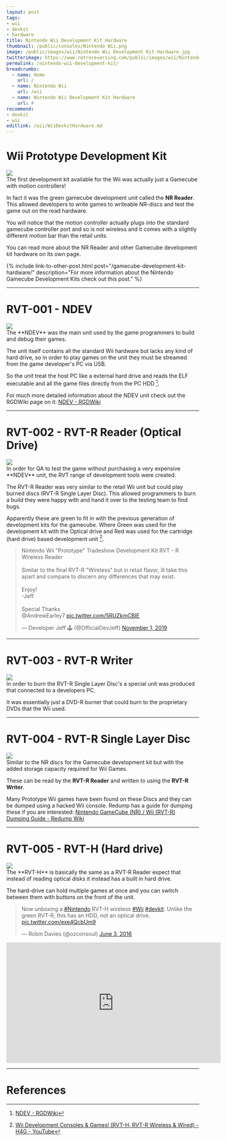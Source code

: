 ```yaml
---
layout: post
tags: 
- wii
- devkit
- hardware
title: Nintendo Wii Development Kit Hardware
thumbnail: /public/consoles/Nintendo Wii.png
image: /public/images/wii/Nintendo Wii Development Kit Hardware.jpg
twitterimage: https://www.retroreversing.com/public/images/wii/Nintendo Wii Development Kit Hardware.jpg
permalink: /nintendo-wii-development-kit/
breadcrumbs:
  - name: Home
    url: /
  - name: Nintendo Wii
    url: /wii
  - name: Nintendo Wii Development Kit Hardware
    url: #
recommend: 
- devkit
- wii
editlink: /wii/WiiDevkitHardware.md
---
```


# Wii Prototype Development Kit
<section class="postSection">
    <img src="/public/images/wii/Wii Prototype Development Kit.jpeg" class="wow slideInLeft postImage" />

 <div markdown="1">
The first development kit available for the Wii was actually just a Gamecube with motion controllers!

In fact it was the green gamecube development unit called the **NR Reader**. This allowed developers to write games to writeable NR-discs and test the game out on the read hardware.

You will notice that the motion controller actually plugs into the standard gamecube controller port and so is not wireless and it comes with a slightly different motion bar than the retail units.

You can read more about the NR Reader and other Gamecube development kit hardware on its own page.
 </div>
</section> 

{% include link-to-other-post.html post="/gamecube-development-kit-hardware/" description="For more information about the Nintendo Gamecube Development Kits check out this post." %}

---
# RVT-001 - NDEV

<section class="postSection">
    <img src="/public/images/wii/NDEV.jpg" class="wow slideInLeft postImage" />

 <div markdown="1">
The **NDEV** was the main unit used by the game programmers to build and debug their games.

The unit itself contains all the standard Wii hardware but lacks any kind of hard drive, so in order to play games on the unit they must be streamed from the game developer's PC via USB.

So the unit treat the host PC like a external hard drive and reads the ELF executable and all the game files directly from the PC HDD [^2].
 </div>
</section> 

For much more detailed information about the NDEV unit check out the RGDWiki page on it:
[NDEV - RGDWiki](https://wiki.mariocube.com/index.php/NDEV)

---
# RVT-002 - RVT-R Reader (Optical Drive)
<section class="postSection">
    <img src="/public/images/wii/RVT-R Reader.jpg" class="wow slideInLeft postImage" />

 <div markdown="1">
In order for QA to test the game without purchasing a very expensive **NDEV** unit, the RVT range of development tools were created.

The RVT-R Reader was very similar to the retail Wii unit but could play burned discs (RVT-R Single Layer Disc). This allowed programmers to burn a build they were happy with and hand it over to the testing team to find bugs.

Apparently these are green to fit in with the previous generation of development kits for the gamecube. Where Green was used for the development kit with the Optical drive and Red was used for the cartridge (hard drive) based development unit [^1].
 </div>
</section> 

<blockquote class="twitter-tweet"><p lang="en" dir="ltr">Nintendo Wii &quot;Prototype&quot; Tradeshow Development Kit RVT - R Wireless Reader <br><br>Similar to the final RVT-R &quot;Wireless&quot; but in retail flavor, ill take this apart and compare to discern any differences that may exist. <br><br>Enjoy!<br>-Jeff<br><br>Special Thanks <br>@AndrewEarley7 <a href="https://t.co/5RUZkmCBIE">pic.twitter.com/5RUZkmCBIE</a></p>&mdash; Developer Jeff 🕹️ (@OfficialDevJeff) <a href="https://twitter.com/OfficialDevJeff/status/1190400093205254146?ref_src=twsrc%5Etfw">November 1, 2019</a></blockquote>

---
# RVT-003 - RVT-R Writer

<section class="postSection">
    <img src="/public/images/wii/RVT-R Writer.jpg" class="wow slideInLeft postImage" />

 <div markdown="1">
In order to burn the RVT-R Single Layer Disc's a special unit was produced that connected to a developers PC.

It was essentially just a DVD-R burner that could burn to the proprietary DVDs that the Wii used.
 </div>
</section> 

---
# RVT-004 - RVT-R Single Layer Disc

<section class="postSection">
    <img src="/public/images/wii/RVT-R Single Layer Disc.jpg" class="wow slideInLeft postImage" />

 <div markdown="1">
Similar to the NR discs for the Gamecube development kit but with the added storage capacity required for Wii Games.

These can be read by the **RVT-R Reader** and written to using the **RVT-R Writer**.
 
Many Prototype Wii games have been found on these Discs and they can be dumped using a hacked Wii console. Redump has a guide for dumping these if you are interested: [Nintendo GameCube (NR) / Wii (RVT-R) Dumping Guide - Redump Wiki](http://wiki.redump.org/index.php?title=Nintendo_GameCube_(NR)_/_Wii_(RVT-R)_Dumping_Guide)
</div>
</section> 

---
# RVT-005 - RVT-H (Hard drive)
<section class="postSection">
    <img src="/public/images/wii/RVT-H.jpg" class="wow slideInLeft postImage" />

 <div markdown="1">
The **RVT-H** is basically the same as a RVT-R Reader expect that instead of reading optical disks it instead has a built in hard drive. 

The hard-drive can hold multiple games at once and you can switch between them with buttons on the front of the unit.
 </div>
</section> 

<blockquote class="twitter-tweet"><p lang="en" dir="ltr">Now unboxing a <a href="https://twitter.com/hashtag/Nintendo?src=hash&amp;ref_src=twsrc%5Etfw">#Nintendo</a> RVT-H wireless <a href="https://twitter.com/hashtag/Wii?src=hash&amp;ref_src=twsrc%5Etfw">#Wii</a> <a href="https://twitter.com/hashtag/devkit?src=hash&amp;ref_src=twsrc%5Etfw">#devkit</a>. Unlike the green RVT-R, this has an HDD, not an optical drive. <a href="https://t.co/exe4QcbUm9">pic.twitter.com/exe4QcbUm9</a></p>&mdash; Robin Davies (@ozconsoul) <a href="https://twitter.com/ozconsoul/status/738635595430264832?ref_src=twsrc%5Etfw">June 3, 2016</a></blockquote>

<iframe width="560" height="315" src="https://www.youtube.com/embed/uNKoiJaieXQ" title="YouTube video player" frameborder="0" allow="accelerometer; autoplay; clipboard-write; encrypted-media; gyroscope; picture-in-picture" allowfullscreen></iframe>

---
# References
[^1]: [Wii Development Consoles & Games! (RVT-H, RVT-R Wireless & Wired) - H4G - YouTube](https://www.youtube.com/watch?v=uNKoiJaieXQ)
[^2]: [NDEV - RGDWiki](https://wiki.mariocube.com/index.php/NDEV)

